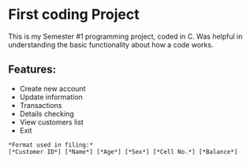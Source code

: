 # First coding Project
This is my Semester #1 programming project, coded in C.
Was helpful in understanding the basic functionality about how a code works.
## Features:
-	Create new account
-	Update information
- Transactions
-	Details checking
-	View customers list
- Exit
```
*Format used in filing:*
[*Customer ID*] [*Name*] [*Age*] [*Sex*] [*Cell No.*] [*Balance*]
```
